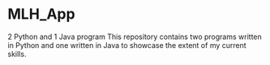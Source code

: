 # MLH_App
2 Python and 1 Java program
This repository contains two programs written in Python and one written
in Java to showcase the extent of my current skills.
